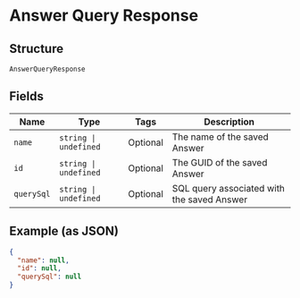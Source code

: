 
# Answer Query Response

## Structure

`AnswerQueryResponse`

## Fields

| Name | Type | Tags | Description |
|  --- | --- | --- | --- |
| `name` | `string \| undefined` | Optional | The name of the saved Answer |
| `id` | `string \| undefined` | Optional | The GUID of the saved Answer |
| `querySql` | `string \| undefined` | Optional | SQL query associated with the saved Answer |

## Example (as JSON)

```json
{
  "name": null,
  "id": null,
  "querySql": null
}
```

